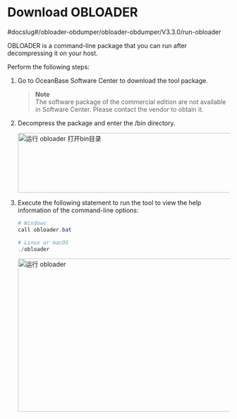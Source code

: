 Download OBLOADER
=================================
#docslug#/obloader-obdumper/obloader-obdumper/V3.3.0/run-obloader

OBLOADER is a command-line package that you can run after decompressing it on your host. 

Perform the following steps:

1. Go to OceanBase Software Center to download the tool package. 

   > **Note**<br>
   > The software package of the commercial edition are not available in Software Center. Please contact the vendor to obtain it.

   

2. Decompress the package and enter the /bin directory. 

   <img src="https://obbusiness-private.oss-cn-shanghai.aliyuncs.com/doc/img/obloaderobdumper/332/bin.png" width = "560" height = "135" alt="运行 obloader 打开bin目录" />

   

3. Execute the following statement to run the tool to view the help information of the command-line options:

   
   ```powershell
   # Windows
   call obloader.bat 

   # Linux or macOS 
   ./obloader
   ```

   <img src="https://obbusiness-private.oss-cn-shanghai.aliyuncs.com/doc/img/obloaderobdumper/332/obloader.png" width = "560" height = "346" alt="运行 obloader" />
   



